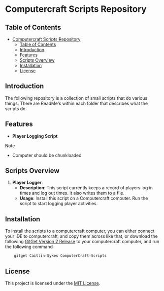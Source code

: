 # Computercraft Scripts Repository
## Table of Contents

- [Computercraft Scripts Repository](#computercraft-scripts-repository)
  - [Table of Contents](#table-of-contents)
  - [Introduction](#introduction)
  - [Features](#features)
  - [Scripts Overview](#scripts-overview)
  - [Installation](#installation)
  - [License](#license)

## Introduction

The following repository is a collection of small scripts that do various things. There are ReadMe's within each folder that describes what the scripts do.

## Features

- **Player Logging Script**
> [!note]  
> - Computer should be chunkloaded
## Scripts Overview

1. **Player Logger**:
    - **Description**: This script currently keeps a record of players log in times and log out times. It also writes them to a file.
    - **Usage**: Install this script on a Computercraft computer. Run the script to start logging player activities.

## Installation

To install the scripts to a computercraft computer, you can either connect your IDE to computercraft, and copy them across like that, or download the following [GitGet Version 2 Release](https://www.computercraft.info/forums2/index.php?/topic/17387-gitget-version-2-release/) to your computercraft computer, and run the following command

```bash
    gitget Caitlin-Sykes ComputerCraft-Scripts
```


## License

This project is licensed under the [MIT License](LICENSE).
